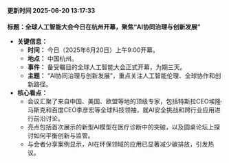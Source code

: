 

#### 更新时间 2025-06-20 13:17:33


**标题：全球人工智能大会今日在杭州开幕，聚焦“AI协同治理与创新发展”**

*   **关键信息：**
    *   **时间：** 今日（2025年6月20日）上午9:00开幕。
    *   **地点：** 中国杭州。
    *   **事件：** 备受瞩目的全球人工智能大会正式开幕，为期三天。
    *   **主题：** “AI协同治理与创新发展”，重点关注人工智能伦理、全球协作和创新路径。
*   **核心看点：**
    *   会议汇聚了来自中国、美国、欧盟等地的顶级专家，包括特斯拉CEO埃隆·马斯克和百度CEO李彦宏等全球科技领袖，就AI安全挑战和跨行业应用进行前沿讨论。
    *   亮点包括首次展示的新型AI模型在医疗诊断中的突破，以及圆桌论坛上探讨如何平衡创新与监管。
    *   与会者分享案例显示，AI在环保领域的应用已显著减少碳排放，引发热议。


